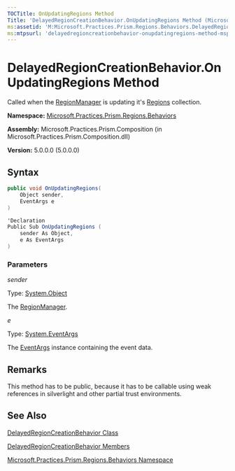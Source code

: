 ```yaml
---
TOCTitle: OnUpdatingRegions Method
Title: 'DelayedRegionCreationBehavior.OnUpdatingRegions Method (Microsoft.Practices.Prism.Regions.Behaviors)'
ms:assetid: 'M:Microsoft.Practices.Prism.Regions.Behaviors.DelayedRegionCreationBehavior.OnUpdatingRegions(System.Object,System.EventArgs)'
ms:mtpsurl: 'delayedregioncreationbehavior-onupdatingregions-method-mspp-regions-behaviors.md'
---
```


# DelayedRegionCreationBehavior.OnUpdatingRegions Method

Called when the [RegionManager](regionmanager-class-mspp-regions) is updating it's [Regions](regionmanager-regions-property-mspp-regions) collection.

**Namespace:** [Microsoft.Practices.Prism.Regions.Behaviors](mspp-regions-behaviors-namespace)

**Assembly:** Microsoft.Practices.Prism.Composition (in Microsoft.Practices.Prism.Composition.dll)

**Version:** 5.0.0.0 (5.0.0.0)
## Syntax
```C#
public void OnUpdatingRegions(
	Object sender,
	EventArgs e
)
```

```C#
'Declaration
Public Sub OnUpdatingRegions ( 
	sender As Object,
	e As EventArgs
)
```
### Parameters

*sender*  

   Type: [System.Object](http://msdn.microsoft.com/en-us/library/e5kfa45b)

   The [RegionManager](regionmanager-class-mspp-regions).

*e*  

   Type: [System.EventArgs](http://msdn.microsoft.com/en-us/library/118wxtk3)

   The [EventArgs](http://msdn.microsoft.com/en-us/library/118wxtk3) instance containing the event data.

## Remarks

 This method has to be public, because it has to be callable using weak references in silverlight and other partial trust environments.

## See Also
[DelayedRegionCreationBehavior Class](delayedregioncreationbehavior-class-mspp-regions-behaviors)

[DelayedRegionCreationBehavior Members](delayedregioncreationbehavior-members-mspp-regions-behaviors)

[Microsoft.Practices.Prism.Regions.Behaviors Namespace](mspp-regions-behaviors-namespace)

